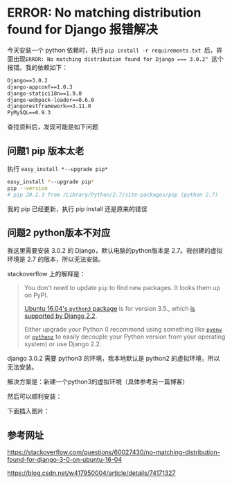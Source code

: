 # ERROR: No matching distribution found for Django 报错解决

今天安装一个 python 依赖时，执行 `pip install -r requirements.txt `后，界面出现`ERROR: No matching distribution found for Django === 3.0.2" `这个报错。我的依赖如下：

~~~txt
Django==3.0.2
django-appconf==1.0.3
django-statici18n==1.9.0
django-webpack-loader==0.6.0
djangorestframework==3.11.0
PyMySQL==0.9.3
~~~

 查找资料后，发现可能是如下问题

## 问题1 pip 版本太老

执行 `easy_install *--upgrade pip*` 

~~~bash
easy_install *--upgrade pip* 
pip --version
# pip 20.2.3 from /Library/Python/2.7/site-packages/pip (python 2.7)
~~~

我的 pip 已经更新，执行 pip install 还是原来的错误

## 问题2 python版本不对应

我这里需要安装 3.0.2 的 Django，默认电脑的python版本是 2.7。我创建的虚拟环境是 2.7 的版本，所以无法安装。

stackoverflow 上的解释是：

> You don't need to update `pip` to find new packages. It looks them up on PyPI.
>
>  [Ubuntu 16.04's `python3` package](https://packages.ubuntu.com/xenial/python3) is for version 3.5., which [is supported by Django 2.2](https://docs.djangoproject.com/en/3.0/releases/2.2/).
>
> Either upgrade your Python (I recommend using something like [`pyenv`](https://github.com/pyenv/pyenv) or [`pythonz`](https://github.com/saghul/pythonz) to easily decouple your Python version from your operating system) or use Django 2.2.

django 3.0.2 需要 python3 的环境，我本地默认是 python2 的虚拟环境，所以无法安装。

解决方案是：新建一个python3的虚拟环境（具体参考另一篇博客）

然后可以顺利安装：

下面插入图片：





## 参考网址

https://stackoverflow.com/questions/60027430/no-matching-distribution-found-for-django-3-0-on-ubuntu-16-04

https://blog.csdn.net/w417950004/article/details/74171327